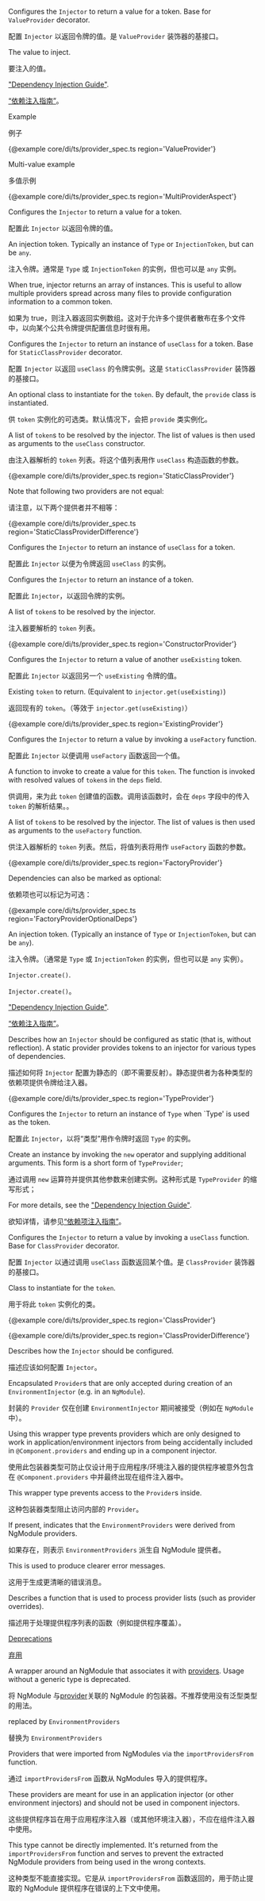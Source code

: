 Configures the `Injector` to return a value for a token.
Base for `ValueProvider` decorator.

配置 `Injector` 以返回令牌的值。是 `ValueProvider` 装饰器的基接口。

The value to inject.

要注入的值。

["Dependency Injection Guide"](guide/dependency-injection).

[“依赖注入指南”](guide/dependency-injection)。

Example

例子

{&commat;example core/di/ts/provider_spec.ts region='ValueProvider'}



Multi-value example

多值示例

{&commat;example core/di/ts/provider_spec.ts region='MultiProviderAspect'}



Configures the `Injector` to return a value for a token.

配置此 `Injector` 以返回令牌的值。

An injection token. Typically an instance of `Type` or `InjectionToken`, but can be `any`.

注入令牌。通常是 `Type` 或 `InjectionToken` 的实例，但也可以是 `any` 实例。

When true, injector returns an array of instances. This is useful to allow multiple
providers spread across many files to provide configuration information to a common token.

如果为
true，则注入器返回实例数组。这对于允许多个提供者散布在多个文件中，以向某个公共令牌提供配置信息时很有用。

Configures the `Injector` to return an instance of `useClass` for a token.
Base for `StaticClassProvider` decorator.

配置 `Injector` 以返回 `useClass` 的令牌实例。这是 `StaticClassProvider` 装饰器的基接口。

An optional class to instantiate for the `token`. By default, the `provide`
class is instantiated.

供 `token` 实例化的可选类。默认情况下，会把 `provide` 类实例化。

A list of `token`s to be resolved by the injector. The list of values is then
used as arguments to the `useClass` constructor.

由注入器解析的 `token` 列表。将这个值列表用作 `useClass` 构造函数的参数。

{&commat;example core/di/ts/provider_spec.ts region='StaticClassProvider'}



Note that following two providers are not equal:

请注意，以下两个提供者并不相等：

{&commat;example core/di/ts/provider_spec.ts region='StaticClassProviderDifference'}



Configures the `Injector` to return an instance of `useClass` for a token.

配置此 `Injector` 以便为令牌返回 `useClass` 的实例。

Configures the `Injector` to return an instance of a token.

配置此 `Injector`，以返回令牌的实例。

A list of `token`s to be resolved by the injector.

注入器要解析的 `token` 列表。

{&commat;example core/di/ts/provider_spec.ts region='ConstructorProvider'}



Configures the `Injector` to return a value of another `useExisting` token.

配置此 `Injector` 以返回另一个 `useExisting` 令牌的值。

Existing `token` to return. \(Equivalent to `injector.get(useExisting)`\)

返回现有的 `token`。（等效于 `injector.get(useExisting)`）

{&commat;example core/di/ts/provider_spec.ts region='ExistingProvider'}



Configures the `Injector` to return a value by invoking a `useFactory` function.

配置此 `Injector` 以便调用 `useFactory` 函数返回一个值。

A function to invoke to create a value for this `token`. The function is invoked with
resolved values of `token`s in the `deps` field.

供调用，来为此 `token` 创建值的函数。调用该函数时，会在 `deps` 字段中的传入 `token`
的解析结果。。

A list of `token`s to be resolved by the injector. The list of values is then
used as arguments to the `useFactory` function.

供注入器解析的 `token` 列表。然后，将值列表将用作 `useFactory` 函数的参数。

{&commat;example core/di/ts/provider_spec.ts region='FactoryProvider'}



Dependencies can also be marked as optional:

依赖项也可以标记为可选：

{&commat;example core/di/ts/provider_spec.ts region='FactoryProviderOptionalDeps'}



An injection token. \(Typically an instance of `Type` or `InjectionToken`, but can be `any`\).

注入令牌。（通常是 `Type` 或 `InjectionToken` 的实例，但也可以是 `any` 实例）。

`Injector.create()`.



`Injector.create()`。



["Dependency Injection Guide"](guide/dependency-injection-providers).

[“依赖注入指南”](guide/dependency-injection-providers)。

Describes how an `Injector` should be configured as static \(that is, without reflection\).
A static provider provides tokens to an injector for various types of dependencies.

描述如何将 `Injector`
配置为静态的（即不需要反射）。静态提供者为各种类型的依赖项提供令牌给注入器。

{&commat;example core/di/ts/provider_spec.ts region='TypeProvider'}



Configures the `Injector` to return an instance of `Type` when \`Type' is used as the token.

配置此 `Injector`，以将“类型”用作令牌时返回 `Type` 的实例。

Create an instance by invoking the `new` operator and supplying additional arguments.
This form is a short form of `TypeProvider`;

通过调用 `new` 运算符并提供其他参数来创建实例。这种形式是 `TypeProvider` 的缩写形式；

For more details, see the ["Dependency Injection Guide"](guide/dependency-injection).

欲知详情，请参见[“依赖项注入指南”](guide/dependency-injection)。

Configures the `Injector` to return a value by invoking a `useClass` function.
Base for `ClassProvider` decorator.

配置 `Injector` 以通过调用 `useClass` 函数返回某个值。是 `ClassProvider` 装饰器的基接口。

Class to instantiate for the `token`.

用于将此 `token` 实例化的类。

{&commat;example core/di/ts/provider_spec.ts region='ClassProvider'}



{&commat;example core/di/ts/provider_spec.ts region='ClassProviderDifference'}



Describes how the `Injector` should be configured.

描述应该如何配置 `Injector`。

Encapsulated `Provider`s that are only accepted during creation of an `EnvironmentInjector` \(e.g.
in an `NgModule`\).

封装的 `Provider` 仅在创建 `EnvironmentInjector` 期间被接受（例如在 `NgModule` 中）。

Using this wrapper type prevents providers which are only designed to work in
application/environment injectors from being accidentally included in
`@Component.providers` and ending up in a component injector.

使用此包装器类型可防止仅设计用于应用程序/环境注入器的提供程序被意外包含在 `@Component.providers` 中并最终出现在组件注入器中。

This wrapper type prevents access to the `Provider`s inside.

这种包装器类型阻止访问内部的 `Provider`。

If present, indicates that the `EnvironmentProviders` were derived from NgModule providers.

如果存在，则表示 `EnvironmentProviders` 派生自 NgModule 提供者。

This is used to produce clearer error messages.

这用于生成更清晰的错误消息。

Describes a function that is used to process provider lists \(such as provider
overrides\).

描述用于处理提供程序列表的函数（例如提供程序覆盖）。

[Deprecations](guide/deprecations#modulewithproviders-type-without-a-generic)

[弃用](guide/deprecations#modulewithproviders-type-without-a-generic)

A wrapper around an NgModule that associates it with [providers](guide/glossary#provider "Definition"). Usage without a generic type is deprecated.

将 NgModule 与[provider](guide/glossary#provider "定义")关联的 NgModule
的包装器。不推荐使用没有泛型类型的用法。

replaced by `EnvironmentProviders`

替换为 `EnvironmentProviders`

Providers that were imported from NgModules via the `importProvidersFrom` function.

通过 `importProvidersFrom` 函数从 NgModules 导入的提供程序。

These providers are meant for use in an application injector \(or other environment injectors\) and
should not be used in component injectors.

这些提供程序旨在用于应用程序注入器（或其他环境注入器），不应在组件注入器中使用。

This type cannot be directly implemented. It's returned from the `importProvidersFrom` function
and serves to prevent the extracted NgModule providers from being used in the wrong contexts.

这种类型不能直接实现。它是从 `importProvidersFrom` 函数返回的，用于防止提取的 NgModule
提供程序在错误的上下文中使用。